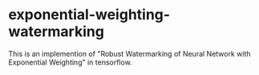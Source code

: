 # exponential-weighting-watermarking
This is an implemention of "Robust Watermarking of Neural Network with Exponential Weighting" in tensorflow.

